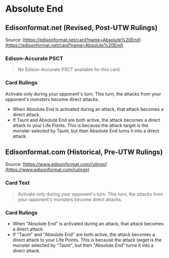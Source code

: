 # Absolute End

## Edisonformat.net (Revised, Post-UTW Rulings)

Source: [https://edisonformat.net/card?name=Absolute%20End](https://edisonformat.net/card?name=Absolute%20End)

### Edison-Accurate PSCT

> No Edison-Accurate PSCT available for this card.

### Card Rulings

Activate only during your opponent's turn. This turn, the attacks from your opponent's monsters become direct attacks.
*   When Absolute End is activated during an attack, that attack becomes a direct attack.
*   If Taunt and Absolute End are both active, the attack becomes a direct attack to your Life Points. This is because the attack target is the monster selected by Taunt, but then Absolute End turns it into a direct attack.


## Edisonformat.com (Historical, Pre-UTW Rulings)

Source: [https://www.edisonformat.com/rulings](https://www.edisonformat.com/rulings)

### Card Text

> Activate only during your opponent's turn. This turn, the attacks from your opponent's monsters become direct attacks.

### Card Rulings

*   When "Absolute End" is activated during an attack, that attack becomes a direct attack.
*   If "Taunt" and "Absolute End" are both active, the attack becomes a direct attack to your Life Points. This is because the attack target is the monster selected by "Taunt", but then "Absolute End" turns it into a direct attack.


